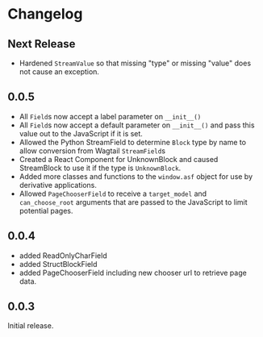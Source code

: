 # Changelog

## Next Release

* Hardened `StreamValue` so that missing "type" or missing "value" does not cause an exception.

## 0.0.5

* All `Field`s now accept a label parameter on `__init__()`
* All `Field`s now accept a default parameter on `__init__()` and pass this value out to the JavaScript if it is set.
* Allowed the Python StreamField to determine `Block` type by name to allow conversion from Wagtail `StreamField`s
* Created a React Component for UnknownBlock and caused StreamBlock to use it if the type is `UnknownBlock`.
* Added more classes and functions to the `window.asf` object for use by derivative applications.
* Allowed `PageChooserField` to receive a `target_model` and `can_choose_root` arguments that are passed to the JavaScript to limit potential pages.

## 0.0.4

* added ReadOnlyCharField
* added StructBlockField
* added PageChooserField including new chooser url to retrieve page data.

## 0.0.3

Initial release.